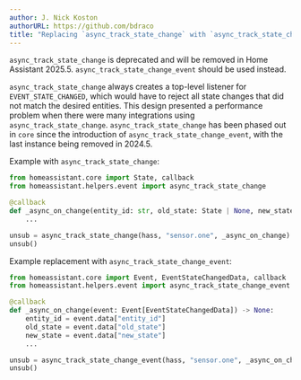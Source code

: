 ```yaml
---
author: J. Nick Koston
authorURL: https://github.com/bdraco
title: "Replacing `async_track_state_change` with `async_track_state_change_event`"
---
```


`async_track_state_change` is deprecated and will be removed in Home Assistant 2025.5. `async_track_state_change_event` should be used instead.

`async_track_state_change` always creates a top-level listener for `EVENT_STATE_CHANGED`, which would have to reject all state changes that did not match the desired entities. This design presented a performance problem when there were many integrations using `async_track_state_change`. `async_track_state_change` has been phased out in `core` since the introduction of `async_track_state_change_event`, with the last instance being removed in 2024.5.

Example with `async_track_state_change`:

```python
from homeassistant.core import State, callback
from homeassistant.helpers.event import async_track_state_change

@callback
def _async_on_change(entity_id: str, old_state: State | None, new_state: State | None) -> None:
    ...

unsub = async_track_state_change(hass, "sensor.one", _async_on_change)
unsub()
```

Example replacement with `async_track_state_change_event`:

```python
from homeassistant.core import Event, EventStateChangedData, callback
from homeassistant.helpers.event import async_track_state_change_event

@callback
def _async_on_change(event: Event[EventStateChangedData]) -> None:
    entity_id = event.data["entity_id"]
    old_state = event.data["old_state"]
    new_state = event.data["new_state"]
    ...

unsub = async_track_state_change_event(hass, "sensor.one", _async_on_change)
unsub()
```
